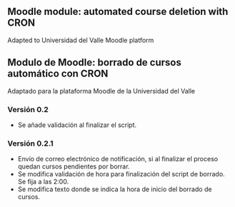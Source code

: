 ## Moodle module: automated course deletion with CRON
  Adapted to Universidad del Valle Moodle platform

## Modulo de Moodle: borrado de cursos automático con CRON
  Adaptado para la plataforma Moodle de la Universidad del Valle

  ### Versión 0.2
  + Se añade validación al finalizar el script.
  
  ### Versión 0.2.1
  + Envío de correo electrónico de notificación, si al finalizar el proceso quedan cursos pendientes por borrar.
  + Se modifica validación de hora para finalización del script de borrado. Se fija a las 2:00.
  + Se modifica texto donde se indica la hora de inicio del borrado de cursos.

